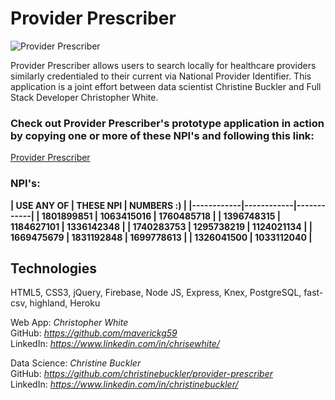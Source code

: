 # Provider Prescriber

![Provider Prescriber](https://github.com/maverickg59/buckler-pcd-client/blob/master/providerPrescriber.gif)

Provider Prescriber allows users to search locally for healthcare providers similarly credentialed to their current via National Provider Identifier. This application is a joint effort between data scientist Christine Buckler and Full Stack Developer Christopher White. 

### Check out Provider Prescriber's prototype application in action by copying one or more of these NPI's and following this link:

[Provider Prescriber](https://buckler-pcd.firebaseapp.com/)

### NPI's:
**| USE ANY OF | THESE NPI  | NUMBERS :) |
  |------------|------------|------------|
  | 1801899851 | 1063415016 | 1760485718 |
  | 1396748315 | 1184627101 | 1336142348 |
  | 1740283753 | 1295738219 | 1124021134 |
  | 1669475679 | 1831192848 | 1699778613 |
  | 1326041500 | 1033112040 |**

## Technologies
HTML5, CSS3, jQuery, Firebase, Node JS, Express, Knex, PostgreSQL, fast-csv, highland, Heroku


Web App: *Christopher White* <br>
GitHub: *https://github.com/maverickg59* <br>
LinkedIn: *https://www.linkedin.com/in/chrisewhite/* <br>



Data Science: *Christine Buckler* <br>
GitHub: *https://github.com/christinebuckler/provider-prescriber* <br>
LinkedIn: *https://www.linkedin.com/in/christinebuckler/* <br>
